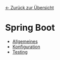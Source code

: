 [&larr; Zurück zur Übersicht](../README.md)

# Spring Boot

- [Allgemeines](basics/)
- [Konfiguration](config/)
- [Testing](testing/)